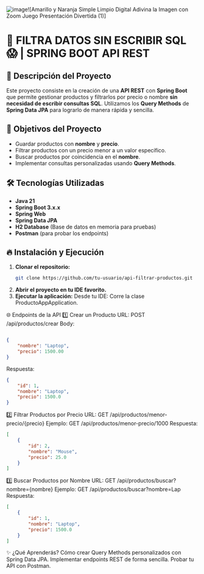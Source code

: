 ![image](https://github.com/user-attachments/assets/fcfa83cb-eb5d-4632-ba67-0779ec49a647)![Amarillo y Naranja Simple Limpio Digital Adivina la Imagen con Zoom Juego Presentación Divertida (1)]

# 🚀 FILTRA DATOS SIN ESCRIBIR SQL 😱 | SPRING BOOT API REST

## 📌 Descripción del Proyecto

Este proyecto consiste en la creación de una **API REST** con **Spring Boot** que permite gestionar productos y filtrarlos por precio o nombre **sin necesidad de escribir consultas SQL**. Utilizamos los **Query Methods** de **Spring Data JPA** para lograrlo de manera rápida y sencilla.

## 🎯 Objetivos del Proyecto

- Guardar productos con **nombre** y **precio**.
- Filtrar productos con un precio menor a un valor específico.
- Buscar productos por coincidencia en el **nombre**.
- Implementar consultas personalizadas usando **Query Methods**.

## 🛠️ Tecnologías Utilizadas

- **Java 21**
- **Spring Boot 3.x.x**
- **Spring Web**
- **Spring Data JPA**
- **H2 Database** (Base de datos en memoria para pruebas)
- **Postman** (para probar los endpoints)


## 🔥 Instalación y Ejecución

1. **Clonar el repositorio:**
   ```bash
   git clone https://github.com/tu-usuario/api-filtrar-productos.git
   
2. **Abrir el proyecto en tu IDE favorito.**
3. **Ejecutar la aplicación:**
   Desde tu IDE: Corre la clase ProductoAppApplication.

🌐 Endpoints de la API
1️⃣ Crear un Producto
URL: POST /api/productos/crear
Body:
```json

{
    "nombre": "Laptop",
    "precio": 1500.00
}
```

Respuesta:
```json
{
    "id": 1,
    "nombre": "Laptop",
    "precio": 1500.0
}
```

2️⃣ Filtrar Productos por Precio
URL: GET /api/productos/menor-precio/{precio}
Ejemplo: GET /api/productos/menor-precio/1000
Respuesta:
```json
[
    {
        "id": 2,
        "nombre": "Mouse",
        "precio": 25.0
    }
]
```

3️⃣ Buscar Productos por Nombre
URL: GET /api/productos/buscar?nombre={nombre}
Ejemplo: GET /api/productos/buscar?nombre=Lap
Respuesta:
```json
[
    {
        "id": 1,
        "nombre": "Laptop",
        "precio": 1500.0
    }
]
```

✨ ¿Qué Aprenderás?
Cómo crear Query Methods personalizados con Spring Data JPA.
Implementar endpoints REST de forma sencilla.
Probar tu API con Postman.
